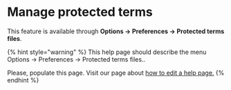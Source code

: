 # Manage protected terms

This feature is available through **Options → Preferences → Protected terms files**.

{% hint style="warning" %}
This help page should describe the menu Options → Preferences → Protected terms files..

Please, populate this page. Visit our page about [how to edit a help page.​]()​
{% endhint %}

